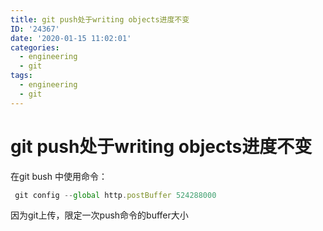 ```yaml
---
title: git push处于writing objects进度不变
ID: '24367'
date: '2020-01-15 11:02:01'
categories:
  - engineering
  - git
tags:
  - engineering
  - git
---
```


# git push处于writing objects进度不变

在git bush 中使用命令：

``` js 
 git config --global http.postBuffer 524288000
```

因为git上传，限定一次push命令的buffer大小
 
 
 
 
 
 
